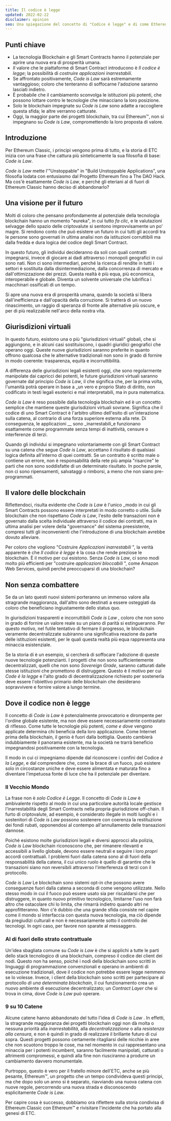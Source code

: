 ```yaml
---
title: Il codice è legge
updated: 2022-02-22
disclaimer: opinion
seo: Una spiegazione del concetto di "Codice è legge" e di come Ethereum Classic sia uno dei pochi progetti di blockchain che permettono di realizzare questo brillante futuro.
---
```


## Punti chiave

- La tecnologia Blockchain e gli Smart Contracts hanno il potenziale per aprire una nuova era di prosperità umana.
- _Il_ valore che le piattaforme di Smart Contract introducono è _Il codice è legge_; la possibilità di _costruire applicazioni inarrestabili_.
- Se affrontato positivamente, _Code is Law_ sarà estremamente vantaggioso; coloro che tenteranno di soffocarne l'adozione saranno lasciati indietro.
- È probabile che il cambiamento sconvolga le istituzioni più potenti, che possono lottare contro le tecnologie che minacciano la loro posizione.
- Solo le blockchain impegnate su _Code is Law_ sono adatte a raccogliere questa sfida; le altre verranno catturate.
- Oggi, la maggior parte dei progetti blockchain, tra cui Ethereum™, non si impegnano su _Code is Law_, compromettendo la loro proposta di valore.

## Introduzione

Per Ethereum Classic, i principi vengono prima di tutto, e la storia di ETC inizia con una frase che cattura più sinteticamente la sua filosofia di base: _Code is Law_.

_Code is Law_ mette l'"Unstoppable" in "Build Unstoppable Applications", una filosofia lodata con entusiasmo dal Progetto Ethereum fino a The DAO Hack. Ma cos'è esattamente _Code is Law_, e perché gli eteriani al di fuori di Ethereum Classic hanno deciso di abbandonarlo?

## Una visione per il futuro

Molti di coloro che pensano profondamente al potenziale della tecnologia blockchain hanno un momento "eureka", in cui tutto _fa clic_, e le valutazioni selvagge dello spazio delle criptovalute si sentono improvvisamente un po' magre. Si rendono conto che può esistere un futuro in cui tutti gli accordi tra le persone sono governati in ultima analisi non da istituzioni corruttibili ma dalla fredda e dura logica del codice degli Smart Contract.

In questo futuro, gli individui decideranno da soli con quali contratti impegnarsi, invece di giocare ai dadi attraverso i monopoli geografici in cui sono nati. Non ci sono intermediari, perché la ricerca di rendite in tutti i settori è sostituita dalla disintermediazione, dalla concorrenza di mercato e dall'ottimizzazione dei prezzi. Questa realtà è più equa, più economica, interoperabile e globale. Diventa un solvente universale che lubrifica i macchinari ossificati di un tempo.

Si apre una nuova era di prosperità umana, quando la società si libera dall'inefficienza e dall'opacità della corruzione. Si tratterà di un nuovo rinascimento, un raggio di speranza di fronte alle alternative più oscure, e per di più realizzabile nell'arco della nostra vita.

## Giurisdizioni virtuali

In questo futuro, esistono una o più "giurisdizioni virtuali" globali, che si aggiungono, e in alcuni casi sostituiscono, i quadri giuridici geografici che operano oggi. Queste nuove giurisdizioni saranno preferite in quanto offrono qualcosa che le alternative tradizionali non sono in grado di fornire in modo coerente: trasparenza, equità e incorruttibilità.

A differenza delle giurisdizioni legali esistenti oggi, che sono regolarmente manipolate dai capricci dei potenti, le future giurisdizioni virtuali saranno governate dal principio _Code is Law_, il che significa che, per la prima volta, l'umanità potrà operare in base a _un vero e proprio Stato di diritto, non codificato in testi legali esoterici e mal interpretabili, ma in pura matematica.

_Code is Law_ è reso possibile dalla tecnologia blockchain ed è un concetto semplice che mantiene queste giurisdizioni virtuali sovrane. Significa che il codice di uno Smart Contract è l'arbitro ultimo dell'esito di un'interazione sulla catena, al contrario di una forza superiore esterna alla rete. Di conseguenza, le applicazioni __ sono _inarrestabili_e funzionano esattamente come programmate senza tempi di inattività, censure o interferenze di terzi.

Quando gli individui si impegnano volontariamente con gli Smart Contract su una catena che segue _Code is Law_, accettano il risultato di qualsiasi logica definita all'interno di quei contratti. Se un contratto è scritto male o contiene un errore, non è responsabilità della rete più ampia "risarcire" le parti che non sono soddisfatte di un determinato risultato. In poche parole, non ci sono ripensamenti, salvataggi o rimborsi, a meno che non siano pre-programmati.

## Il valore delle blockchain

Riflettendoci, risulta evidente che _Code is Law_ è l'unico _modo in cui gli Smart Contracts possono essere interpretati in modo corretto o utile. Sulle blockchain che non rispettano _Code is Law_, l'esito delle transazioni non è governato dalla scelta individuale attraverso il codice dei contratti, ma in ultima analisi per volere della "governance" del sistema preesistente, compresi tutti gli inconvenienti che l'introduzione di una blockchain avrebbe dovuto alleviare.

Per coloro che vogliono "Costruire _Applicazioni inarrestabili_ ", la verità apparente è che _Il codice è legge_ è la cosa che rende preziose le blockchain. È il motivo per cui esistono. Senza _Code is Law_, ci sono modi molto più efficienti per "costruire _applicazioni bloccabili_ ", come Amazon Web Services, quindi perché preoccuparsi di una blockchain?

## Non senza combattere

Se da un lato questi nuovi sistemi porteranno un immenso valore alla stragrande maggioranza, dall'altro sono destinati a essere osteggiati da coloro che beneficiano ingiustamente dello status quo.

In giurisdizioni trasparenti e incorruttibili _Code is Law_ , coloro che non sono in grado di fornire un valore reale su un piano di parità si estingueranno. Per questo motivo, nel futile tentativo di fermare il progresso, le blockchain veramente decentralizzate subiranno una significativa reazione da parte delle istituzioni esistenti, per le quali questa realtà più equa rappresenta una minaccia esistenziale.

Se la storia di [](https://www.eff.org/wp/riaa-v-people-five-years-later) è un esempio, si cercherà di soffocare l'adozione di queste nuove tecnologie potenzianti. I progetti che non sono sufficientemente decentralizzati, quelli che non sono _Sovereign Grade_, saranno catturati dalle stesse istituzioni che promettono di distruggere. Questo è il motivo per cui _Code è la legge_ e l'alto grado di decentralizzazione richiesto per sostenerla deve essere l'obiettivo primario delle blockchain che desiderano sopravvivere e fornire valore a lungo termine.

## Dove il codice non è legge

Il concetto di _Code is Law_ è potenzialmente provocatorio e dirompente per l'ordine globale esistente, ma non deve essere necessariamente contrastato di riflesso. Come tutte le tecnologie più potenti, _come e dove_ vengono applicate determina chi beneficia della loro applicazione. Come Internet prima della blockchain, il genio è fuori dalla bottiglia. Questo cambierà indubbiamente il panorama esistente, ma la società ne trarrà beneficio impegnandosi positivamente con la tecnologia.

Il modo in cui ci impegniamo dipende dal riconoscere i confini del Codice _è la Legge_, e dal comprendere che, come la brace di un fuoco, può esistere solo in circostanze uniche e deve essere alimentata e maturata fino a diventare l'impetuosa fonte di luce che ha il potenziale per diventare.

### Il Vecchio Mondo

La frase non è _solo Codice è Legge_. Il concetto di _Code is Law_ è ambivalente rispetto al modo in cui una particolare autorità locale gestisce l'inarrestabilità degli Smart Contracts nella propria giurisdizione off-chain. Il furto di criptovalute, ad esempio, è considerato illegale in molti luoghi e i sostenitori di _Code is Law_ possono sostenere con coerenza la restituzione dei fondi rubati, opponendosi al contempo all'annullamento delle transazioni dannose.

Poiché esistono molte giurisdizioni legali e diversi approcci alla polizia, *Code is Law* blockchain riconoscono che, per rimanere rilevanti e accessibili a livello globale, devono essere neutrali e seguire i loro *propri* accordi contrattuali. I problemi fuori dalla catena sono al di fuori della responsabilità della catena, il cui unico ruolo è quello di garantire che le transazioni siano _non_ reversibili attraverso l'interferenza di terzi con il protocollo.

_Code is Law_ Le blockchain sono sistemi opt-in che possono avere conseguenze fuori dalla catena a seconda di come vengono utilizzate. Nello stesso modo in cui il fuoco può essere usato sia per riscaldarsi che per distruggere, in quanto nuovo primitivo tecnologico, limitarne l'uso non farà altro che ostacolare chi lo limita, che rimarrà indietro quando altri ne approfitteranno. Non c'è dubbio che una grande sfida consiste nel capire come il mondo si interfaccia con questa nuova tecnologia, ma ciò dipende da pregiudizi culturali e non è necessariamente sotto il controllo dei tecnologi. In ogni caso, per favore non sparate al messaggero.

### Al di fuori dello strato contrattuale

Un'idea sbagliata comune su _Code is Law_ è che si applichi a tutte le parti dello stack tecnologico di una blockchain, compreso il codice dei client dei nodi. Questo non ha senso, poiché i nodi della blockchain sono scritti in linguaggi di programmazione convenzionali e operano in ambienti di esecuzione tradizionali, dove il codice non potrebbe essere legge nemmeno se lo volesse. Invece, i client della blockchain sono scritti per partecipare al protocollo _di una determinata blockchain_, il cui funzionamento crea un nuovo ambiente di esecuzione decentralizzato; un _Contract Layer_ che si trova in cima, dove _Code is Law_ può operare.

### 9 su 10 Catene

Alcune catene hanno abbandonato del tutto l'idea di _Code is Law_ . In effetti, la stragrande maggioranza dei progetti blockchain oggi non dà molta o nessuna priorità alla _inarrestabilità_, alla _decentralizzazione_ o alla _resistenza alla censura_, e non è quindi in grado di realizzare il brillante futuro di cui sopra. Questi progetti possono certamente ritagliarsi delle nicchie in aree che non scuotono troppo le cose, ma nel momento in cui rappresentano una minaccia per i potenti incumbent, saranno facilmente manipolati, catturati o altrimenti compromessi, e quindi alla fine non riusciranno a produrre un cambiamento davvero monumentale.

Purtroppo, questo è vero per il fratello minore dell'ETC, anche se più pesante, Ethereum™, un progetto che un tempo condivideva questi principi, ma che dopo solo un anno si è separato, riavviando una nuova catena con nuove regole, percorrendo una nuova strada e disconoscendo esplicitamente _Code is Law_.

Per capire cosa è successo, dobbiamo ora riflettere sulla storia condivisa di Ethereum Classic con Ethereum™ e rivisitare l'incidente che ha portato alla genesi di ETC.
